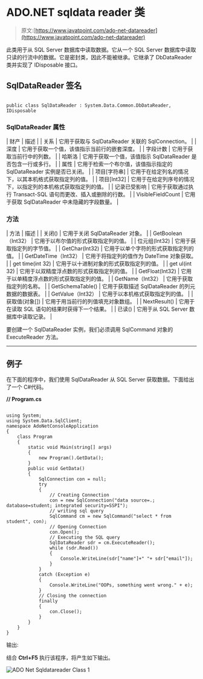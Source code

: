 # ADO.NET sqldata reader 类

> 原文:[https://www.javatpoint.com/ado-net-datareader](https://www.javatpoint.com/ado-net-datareader)

此类用于从 SQL Server 数据库中读取数据。它从一个 SQL Server 数据库中读取只读的行流中的数据。它是密封类，因此不能被继承。它继承了 DbDataReader 类并实现了 IDisposable 接口。

## SqlDataReader 签名

```

public class SqlDataReader : System.Data.Common.DbDataReader, IDisposable

```

### SqlDataReader 属性

| 财产 | 描述 |
| 关系 | 它用于获取与 SqlDataReader 关联的 SqlConnection。 |
| 深度 | 它用于获取一个值，该值指示当前行的嵌套深度。 |
| 字段计数 | 它用于获取当前行中的列数。 |
| 哈斯洛 | 它用于获取一个值，该值指示 SqlDataReader 是否包含一行或多行。 |
| 属性 | 它用于检索一个布尔值，该值指示指定的 SqlDataReader 实例是否已关闭。 |
| 项目[字符串] | 它用于在给定列名的情况下，以其本机格式获取指定列的值。 |
| 项目[Int32] | 它用于在给定列序号的情况下，以指定列的本机格式获取指定列的值。 |
| 记录已受影响 | 它用于获取通过执行 Transact-SQL 语句而更改、插入或删除的行数。 |
| VisibleFieldCount | 它用于获取 SqlDataReader 中未隐藏的字段数量。 |

### 方法

| 方法 | 描述 |
| 关闭() | 它用于关闭 SqlDataReader 对象。 |
| GetBoolean（Int32） | 它用于以布尔值的形式获取指定列的值。 |
| 位元组(Int32) | 它用于获取指定列的字节值。 |
| GetChar(Int32) | 它用于以单个字符的形式获取指定列的值。 |
| GetDateTime（Int32） | 它用于将指定列的值作为 DateTime 对象获取。 |
| get time(int 32) | 它用于以十进制对象的形式获取指定列的值。 |
| get ul(int 32) | 它用于以双精度浮点数的形式获取指定列的值。 |
| GetFloat(Int32) | 它用于以单精度浮点数的形式获取指定列的值。 |
| GetName（Int32） | 它用于获取指定列的名称。 |
| GetSchemaTable() | 它用于获取描述 SqlDataReader 的列元数据的数据表。 |
| GetValue（Int32） | 它用于以本机格式获取指定列的值。 |
| 获取值(对象[]) | 它用于用当前行的列值填充对象数组。 |
| NextResult() | 它用于在读取 SQL 语句的结果时获得下一个结果。 |
| 已读() | 它用于从 SQL Server 数据库中读取记录。 |

要创建一个 SqlDataReader 实例，我们必须调用 SqlCommand 对象的 ExecuteReader 方法。

* * *

## 例子

在下面的程序中，我们使用 SqlDataReader 从 SQL Server 获取数据。下面给出了一个 C#代码。

**// Program.cs**

```

using System;
using System.Data.SqlClient;
namespace AdoNetConsoleApplication
{
    class Program
    {
        static void Main(string[] args)
        {
            new Program().GetData();
        }
        public void GetData()
        {
            SqlConnection con = null;
            try
            {
                // Creating Connection
                con = new SqlConnection("data source=.; database=student; integrated security=SSPI");
                // writing sql query
                SqlCommand cm = new SqlCommand("select * from student", con);
                // Opening Connection
                con.Open();
                // Executing the SQL query
                SqlDataReader sdr = cm.ExecuteReader();
                while (sdr.Read())
                {
                    Console.WriteLine(sdr["name"]+" "+ sdr["email"]);
                }
            }
            catch (Exception e)
            {
                Console.WriteLine("OOPs, something went wrong." + e);
            }
            // Closing the connection
            finally
            {
                con.Close();
            }
        }
    }
}

```

输出:

结合 **Ctrl+F5** 执行该程序，将产生如下输出。

![ADO Net Sqldatareader Class 1](../Images/3aef7a071c58b67063cdb2fca0672943.png)
